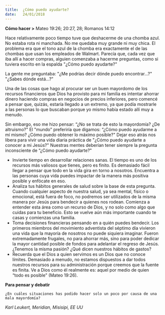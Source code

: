 ```yaml
---
title:  ¿Cómo puedo ayudarte?
date:   24/01/2018
---
```


**Cómo hacer >** Mateo 19:26; 20:27, 28; Romanos 14:12

Hace relativamente poco tiempo tuve que deshacerme de una chomba azul. No estaba rota ni manchada. No me quedaba muy grande ni muy chica. El problema era que el tono azul de la chomba era exactamente el de las chombas que usan los empleados de Walmart. Parecía que, cada vez que iba allí a hacer compras, alguien comenzaba a hacerme preguntas, como si tuviera escrito en la espalda "¿Cómo puedo ayudarte?" 

La gente me preguntaba: "¿Me podrías decir dónde puedo encontrar...?" "¿Sabes dónde está...?”

Una de las cosas que hago al procurar ser un buen mayordomo de los recursos financieros que Dios ha provisto para mi familia es intentar ahorrar dinero haciendo compras en negocios de precios inferiores, pero comencé a pensar que, quizás, estaría llegado a un extremo, ya que podía mostrarle a las personas lo que buscaban porque yo mismo había estado allí muy a menudo. 

Sin embargo, eso me hizo pensar: “¿No se trata de esto la mayordomía? ¿De altruismo?" El "mundo" preferiría que digamos: “¿Cómo puedo ayudarme a mí mismo? ¿Cómo puedo obtener lo máximo posible?" Dejar eso atrás nos libera para vivir una vida diaria práctica de "¿Cómo puedo ayudarte a conocer a mi Jesús?" Nuestras mentes deberían tener siempre la pregunta inconsciente de “¿Cómo puedo ayudarte?" 

- Invierte tiempo en desarrollar relaciones sanas. El tiempo es uno de los recursos más valiosos que tienes, pero es finito. Es demasiado fácil llegar a pensar que todo en la vida gira en torno a nosotros. Encuentra a las personas cuya vida puedes impactar de la manera más positiva posible y enfócate en eso. 
- Analiza tus hábitos generales de salud sobre la base de esta pregunta. Cuando cualquier aspecto de nuestra salud, ya sea mental, físico o emocional, está fuera de foco, no podremos ser utilizados de la misma manera por Jesús para bendecir a quienes nos rodean. Comienza a entender esta área como un recurso de Dios, y no solo como algo que cuidas para tu beneficio. Esto se vuelve aún más importante cuando te casas y comienzas una familia. 
- Toma decisiones financieras pensando en a quién puedes bendecir. Los primeros miembros del movimiento adventista del séptimo día vivieron una vida que la mayoría de nosotros no puede siquiera imaginar. Fueron extremadamente frugales, no para ahorrar más, sino para poder dedicar la mayor cantidad posible de fondos para adelantar el regreso de Jesús. ¿Tenemos la misma pasión? ¿Qué dicen nuestros hábitos de gastos? 
- Recuerda que el Dios a quien servimos es un Dios que no conoce límites. Demasiado a menudo, no estamos dispuestos a dar todos nuestros recursos para su administración porque creemos que la fuente es finita. Ve a Dios como él realmente es: aquel por medio de quien “todo es posible" (Mateo 19:26). 

**Para pensar y debatir**

`¿En cuáles situaciones has podido hacer solo un poco por causa de una mala mayordomía?`

_Karl Leukert, Meridian, Misisipi, EE UU_